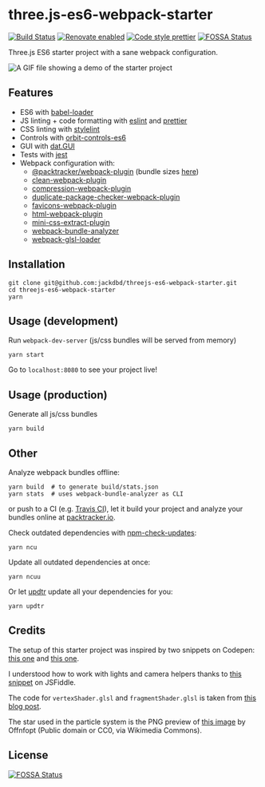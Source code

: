 # three.js-es6-webpack-starter

[![Build Status](https://travis-ci.org/jackdbd/threejs-es6-webpack-starter.svg?branch=master)](https://travis-ci.org/jackdbd/threejs-es6-webpack-starter) [![Renovate enabled](https://img.shields.io/badge/renovate-enabled-brightgreen.svg)](https://renovateapp.com/) [![Code style prettier](https://img.shields.io/badge/code_style-prettier-ff69b4.svg?style=flat-square)](https://github.com/prettier/prettier)
[![FOSSA Status](https://app.fossa.io/api/projects/git%2Bgithub.com%2Fjackdbd%2Fthreejs-es6-webpack-starter.svg?type=shield)](https://app.fossa.io/projects/git%2Bgithub.com%2Fjackdbd%2Fthreejs-es6-webpack-starter?ref=badge_shield)

Three.js ES6 starter project with a sane webpack configuration.

![A GIF file showing a demo of the starter project](https://github.com/jackdbd/threejs-es6-webpack-starter/blob/master/demo.gif "A scene with a spotlight, a directional light, an ambient light, a particle system, a custom material and several helpers.")

## Features

- ES6 with [babel-loader](https://github.com/babel/babel-loader)
- JS linting + code formatting with [eslint](https://eslint.org/) and [prettier](https://github.com/prettier/prettier)
- CSS linting with [stylelint](https://stylelint.io/)
- Controls with [orbit-controls-es6](https://www.npmjs.com/package/orbit-controls-es6)
- GUI with [dat.GUI](https://github.com/dataarts/dat.gui)
- Tests with [jest](https://jestjs.io/en/)
- Webpack configuration with:
  - [@packtracker/webpack-plugin](https://github.com/packtracker/webpack-plugin) (bundle sizes [here](https://app.packtracker.io/organizations/129/projects/110))
  - [clean-webpack-plugin](https://github.com/johnagan/clean-webpack-plugin)
  - [compression-webpack-plugin](https://github.com/webpack-contrib/compression-webpack-plugin)
  - [duplicate-package-checker-webpack-plugin](https://github.com/darrenscerri/duplicate-package-checker-webpack-plugin)
  - [favicons-webpack-plugin](https://github.com/jantimon/favicons-webpack-plugin)
  - [html-webpack-plugin](https://github.com/jantimon/html-webpack-plugin)
  - [mini-css-extract-plugin](https://github.com/webpack-contrib/mini-css-extract-plugin)
  - [webpack-bundle-analyzer](https://github.com/th0r/webpack-bundle-analyzer)
  - [webpack-glsl-loader](https://github.com/grieve/webpack-glsl-loader)

## Installation

```shell
git clone git@github.com:jackdbd/threejs-es6-webpack-starter.git
cd threejs-es6-webpack-starter
yarn
```

## Usage (development)

Run `webpack-dev-server` (js/css bundles will be served from memory)

```shell
yarn start
```

Go to `localhost:8080` to see your project live!

## Usage (production)

Generate all js/css bundles

```shell
yarn build
```

## Other

Analyze webpack bundles offline:

```shell
yarn build  # to generate build/stats.json
yarn stats  # uses webpack-bundle-analyzer as CLI
```

or push to a CI (e.g. [Travis CI](https://travis-ci.com/)), let it build your project and analyze your bundles online at [packtracker.io](https://packtracker.io/).

Check outdated dependencies with [npm-check-updates](https://github.com/tjunnone/npm-check-updates):

```shell
yarn ncu
```

Update all outdated dependencies at once:

```shell
yarn ncuu
```

Or let [updtr](https://github.com/peerigon/updtr) update all your dependencies for you:

```shell
yarn updtr
```

## Credits

The setup of this starter project was inspired by two snippets on Codepen: [this one](http://codepen.io/mo4_9/pen/VjqRQX) and [this one](https://codepen.io/iamphill/pen/jPYorE).

I understood how to work with lights and camera helpers thanks to
[this snippet](http://jsfiddle.net/f17Lz5ux/5131/) on JSFiddle.

The code for `vertexShader.glsl` and `fragmentShader.glsl` is taken from
[this blog post](http://blog.cjgammon.com/threejs-custom-shader-material).

The star used in the particle system is the PNG preview of [this image](https://commons.wikimedia.org/wiki/File:Star_icon-72a7cf.svg) by Offnfopt
(Public domain or CC0, via Wikimedia Commons).


## License
[![FOSSA Status](https://app.fossa.io/api/projects/git%2Bgithub.com%2Fjackdbd%2Fthreejs-es6-webpack-starter.svg?type=large)](https://app.fossa.io/projects/git%2Bgithub.com%2Fjackdbd%2Fthreejs-es6-webpack-starter?ref=badge_large)
